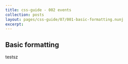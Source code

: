 ```yaml
---
title: css-guide - 002 events
collection: posts
layout: pages/css-guide/07/001-basic-formatting.nunj
excerpt:
---
```


Basic formatting
-------
testsz
